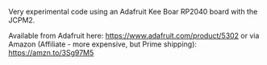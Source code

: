 Very experimental code using an Adafruit Kee Boar RP2040 board with the JCPM2.

Available from Adafruit here: https://www.adafruit.com/product/5302
or via Amazon (Affiliate - more expensive, but Prime shipping): https://amzn.to/3Sg97M5
